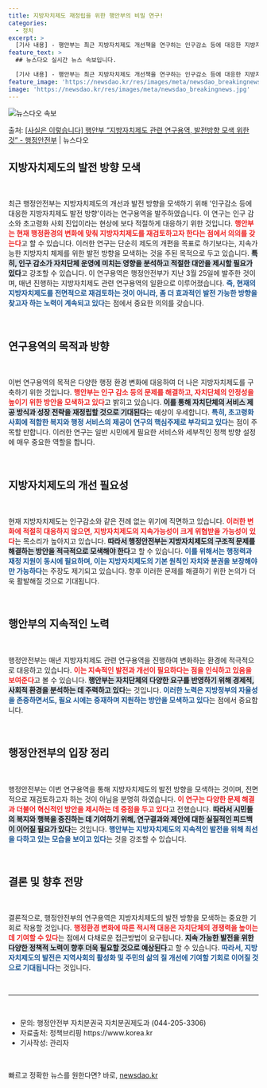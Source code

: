 ```yaml
---
title: 지방자치제도 재정립을 위한 행안부의 비밀 연구!
categories:
  - 정치
excerpt: >
  [기사 내용] - 행안부는 최근 지방자치제도 개선책을 연구하는 인구감소 등에 대응한 지방자치제도 발전 방향 …
feature_text: >
  ## 뉴스다오 실시간 뉴스 속보입니다.

  [기사 내용] - 행안부는 최근 지방자치제도 개선책을 연구하는 인구감소 등에 대응한 지방자치제도 발전 방향 …
feature_image: 'https://newsdao.kr/res/images/meta/newsdao_breakingnews.jpg'
image: 'https://newsdao.kr/res/images/meta/newsdao_breakingnews.jpg'
---
```


![뉴스다오 속보](https://newsdao.kr/res/images/meta/newsdao_breakingnews.jpg)

<p>출처: <a href="https://newsdao.kr/3503" rel="dofollow">[사실은 이렇습니다] 행안부 “지방자치제도 관련 연구용역, 발전방향 모색 위한 것” - 행정안전부</a> | 뉴스다오</p>

<h2 data-ke-size="size26">지방자치제도의 발전 방향 모색</h2>

<p data-ke-size="size16">&nbsp;</p>

최근 행정안전부는 지방자치제도의 개선과 발전 방향을 모색하기 위해 '인구감소 등에 대응한 지방자치제도 발전 방향'이라는 연구용역을 발주하였습니다. 이 연구는 인구 감소와 초고령화 사회 진입이라는 현상에 보다 적절하게 대응하기 위한 것입니다. <b><span style="color: #ee2323;">행안부는 현재 행정환경의 변화에 맞춰 지방자치제도를 재검토하고자 한다는 점에서 의의를 갖는다</span></b>고 할 수 있습니다. 이러한 연구는 단순히 제도의 개편을 목표로 하기보다는, 지속가능한 지방자치 체제를 위한 발전 방향을 모색하는 것을 주된 목적으로 두고 있습니다. <b><span style="background-color: #21538527;">특히, 인구 감소가 자치단체 운영에 미치는 영향을 분석하고 적절한 대안을 제시할 필요가 있다</span></b>고 강조할 수 있습니다. 이 연구용역은 행정안전부가 지난 3월 25일에 발주한 것이며, 매년 진행하는 지방자치제도 관련 연구용역의 일환으로 이루어졌습니다. <b><span style="color: #1a5490;">즉, 현재의 지방자치제도를 전면적으로 재검토하는 것이 아니라, 좀 더 효과적인 발전 가능한 방향을 찾고자 하는 노력이 계속되고 있다</span></b>는 점에서 중요한 의의를 갖습니다.

<p data-ke-size="size16">&nbsp;</p>

<h2 data-ke-size="size26">연구용역의 목적과 방향</h2>

<p data-ke-size="size16">&nbsp;</p>

이번 연구용역의 목적은 다양한 행정 환경 변화에 대응하여 더 나은 지방자치제도를 구축하기 위한 것입니다. <b><span style="color: #ee2323;">행안부는 인구 감소 등의 문제를 해결하고, 자치단체의 안정성을 높이기 위한 방안을 모색하고 있다</span></b>고 밝히고 있습니다. <b><span style="background-color: #21538527;">이를 통해 자치단체의 서비스 제공 방식과 성장 전략을 재정립할 것으로 기대된다</span></b>는 예상이 우세합니다. <b><span style="color: #1a5490;">특히, 초고령화 사회에 적합한 복지와 행정 서비스의 제공이 연구의 핵심주제로 부각되고 있다</span></b>는 점이 주목할 만합니다. 이러한 연구는 일반 시민에게 필요한 서비스와 세부적인 정책 방향 설정에 매우 중요한 역할을 합니다.

<p data-ke-size="size16">&nbsp;</p>

<h2 data-ke-size="size26">지방자치제도의 개선 필요성</h2>

<p data-ke-size="size16">&nbsp;</p>

현재 지방자치제도는 인구감소와 같은 전례 없는 위기에 직면하고 있습니다. <b><span style="color: #ee2323;">이러한 변화에 적절히 대응하지 않으면, 지방자치제도의 지속가능성이 크게 위협받을 가능성이 있다</span></b>는 목소리가 높아지고 있습니다. <b><span style="background-color: #21538527;">따라서 행정안전부는 지방자치제도의 구조적 문제를 해결하는 방안을 적극적으로 모색해야 한다</span></b>고 할 수 있습니다. <b><span style="color: #1a5490;">이를 위해서는 행정력과 재정 지원이 동시에 필요하며, 이는 지방자치제도의 기본 원칙인 자치와 분권을 보장해야만 가능하다</span></b>는 주장도 제기되고 있습니다. 향후 이러한 문제를 해결하기 위한 논의가 더욱 활발해질 것으로 기대됩니다.

<p data-ke-size="size16">&nbsp;</p>

<h2 data-ke-size="size26">행안부의 지속적인 노력</h2>

<p data-ke-size="size16">&nbsp;</p>

행정안전부는 매년 지방자치제도 관련 연구용역을 진행하여 변화하는 환경에 적극적으로 대응하고 있습니다. <b><span style="color: #ee2323;">이는 지속적인 발전과 개선이 필요하다는 점을 인식하고 있음을 보여준다</span></b>고 볼 수 있습니다. <b><span style="background-color: #21538527;">행안부는 자치단체의 다양한 요구를 반영하기 위해 경제적, 사회적 환경을 분석하는 데 주력하고 있다</span></b>는 것입니다. <b><span style="color: #1a5490;">이러한 노력은 지방정부의 자율성을 존중하면서도, 필요 시에는 중재하며 지원하는 방안을 모색하고 있다</span></b>는 점에서 중요합니다.

<p data-ke-size="size16">&nbsp;</p>

<h2 data-ke-size="size26">행정안전부의 입장 정리</h2>

<p data-ke-size="size16">&nbsp;</p>

행정안전부는 이번 연구용역을 통해 지방자치제도의 발전 방향을 모색하는 것이며, 전면적으로 재검토하고자 하는 것이 아님을 분명히 하였습니다. <b><span style="color: #ee2323;">이 연구는 다양한 문제 해결과 더불어 혁신적인 방안을 제시하는 데 중점을 두고 있다</span></b>고 전했습니다. <b><span style="background-color: #21538527;">따라서 시민들의 복지와 행복을 증진하는 데 기여하기 위해, 연구결과와 제안에 대한 실질적인 피드백이 이어질 필요가 있다</span></b>는 것입니다. <b><span style="color: #1a5490;">행안부는 지방자치제도의 지속적인 발전을 위해 최선을 다하고 있는 모습을 보이고 있다</span></b>는 것을 강조할 수 있습니다.

<p data-ke-size="size16">&nbsp;</p>

<h2 data-ke-size="size26">결론 및 향후 전망</h2>

<p data-ke-size="size16">&nbsp;</p>

결론적으로, 행정안전부의 연구용역은 지방자치제도의 발전 방향을 모색하는 중요한 기회로 작용할 것입니다. <b><span style="color: #ee2323;">행정환경 변화에 따른 적시적 대응은 자치단체의 경쟁력을 높이는 데 기여할 수 있다</span></b>는 점에서 다채로운 접근방법이 요구됩니다. <b><span style="background-color: #21538527;">지속 가능한 발전을 위한 다양한 정책적 노력이 향후 더욱 필요할 것으로 예상된다</span></b>고 할 수 있습니다. <b><span style="color: #1a5490;">따라서, 지방자치제도의 발전은 지역사회의 활성화 및 주민의 삶의 질 개선에 기여할 기회로 이어질 것으로 기대됩니다</span></b>는 것입니다.

<p data-ke-size="size16">&nbsp;</p> 

<hr>

<p data-ke-size="size16">&nbsp;</p>

<ul>
    <li>문의: 행정안전부 자치분권국 자치분권제도과 (044-205-3306)</li>
    <li>자료출처: 정책브리핑 https://www.korea.kr</li>
    <li>기사작성: 관리자</li>
</ul>

<p data-ke-size="size16">&nbsp;</p> 

빠르고 정확한 뉴스를 원한다면? 바로, <a href="https://newsdao.kr" rel="dofollow">newsdao.kr</a>



